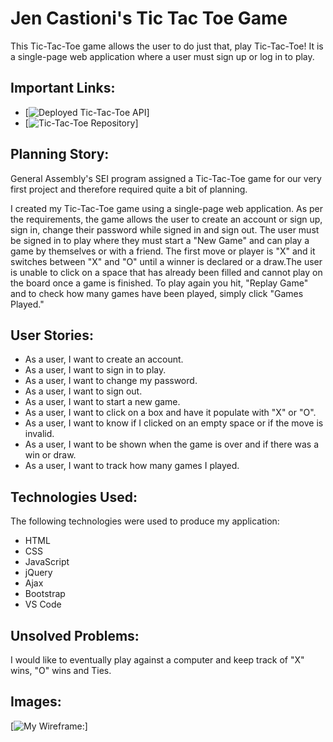 # Jen Castioni's Tic Tac Toe Game

This Tic-Tac-Toe game allows the user to do just that, play Tic-Tac-Toe! It is a single-page web application where a user must sign up or log in to play.

## Important Links:
-   [![Deployed Tic-Tac-Toe API](https://jencastioni.github.io/jen-castioni-tic-tac-toe-client/)] 
-   [![Tic-Tac-Toe Repository](https://github.com/Jencastioni/Tic-Tac-Toe-client)]

## Planning Story:
General Assembly's SEI program assigned a Tic-Tac-Toe game for our very first project and therefore required quite a bit of planning.

I created my Tic-Tac-Toe game using a single-page web application. As per the requirements, the game allows the user to create an account or sign up, sign in, change their password while signed in and sign out. The user must be signed in to play where they must start a "New Game" and can play a game by themselves or with a friend. The first move or player is "X" and it switches between "X" and "O" until a winner is declared or a draw.The user is unable to click on a space that has already been filled and cannot play on the board once a game is finished. To play again you hit, "Replay Game" and to check how many games have been played, simply click "Games Played."

## User Stories:
- As a user, I want to create an account.
- As a user, I want to sign in to play.
- As a user, I want to change my password.
- As a user, I want to sign out.
- As a user, I want to start a new game.
- As a user, I want to click on a box and have it populate with "X" or "O".
- As a user, I want to know if I clicked on an empty space or if the move is invalid.
- As a user, I want to be shown when the game is over and if there was a win or draw.
- As a user, I want to track how many games I played.

## Technologies Used:
The following technologies were used to produce my application:
- HTML
- CSS
- JavaScript
- jQuery
- Ajax
- Bootstrap
- VS Code

## Unsolved Problems:
I would like to eventually play against a computer and keep track of "X" wins, "O" wins and Ties.

## Images: 
[![My Wireframe:](https://imgur.com/a/SYegofi)] 

